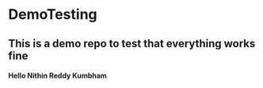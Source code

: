 # DemoTesting
## This is a demo repo to test that everything works fine
#### Hello Nithin Reddy Kumbham